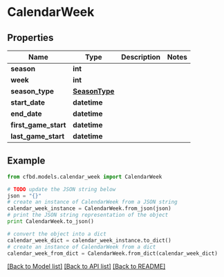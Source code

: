 # CalendarWeek


## Properties
Name | Type | Description | Notes
------------ | ------------- | ------------- | -------------
**season** | **int** |  | 
**week** | **int** |  | 
**season_type** | [**SeasonType**](SeasonType.md) |  | 
**start_date** | **datetime** |  | 
**end_date** | **datetime** |  | 
**first_game_start** | **datetime** |  | 
**last_game_start** | **datetime** |  | 

## Example

```python
from cfbd.models.calendar_week import CalendarWeek

# TODO update the JSON string below
json = "{}"
# create an instance of CalendarWeek from a JSON string
calendar_week_instance = CalendarWeek.from_json(json)
# print the JSON string representation of the object
print CalendarWeek.to_json()

# convert the object into a dict
calendar_week_dict = calendar_week_instance.to_dict()
# create an instance of CalendarWeek from a dict
calendar_week_from_dict = CalendarWeek.from_dict(calendar_week_dict)
```
[[Back to Model list]](../README.md#documentation-for-models) [[Back to API list]](../README.md#documentation-for-api-endpoints) [[Back to README]](../README.md)


